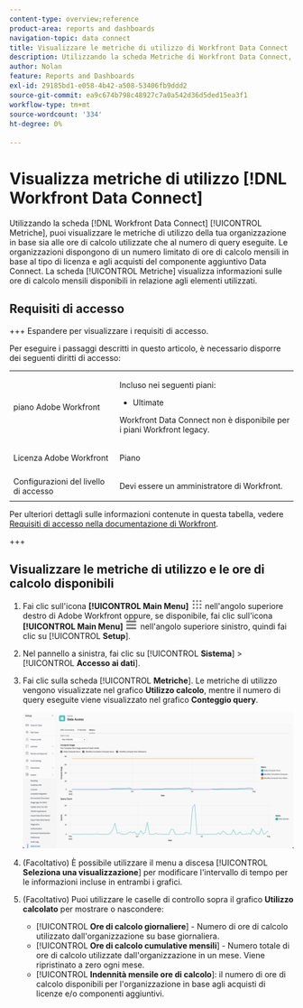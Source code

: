 ```yaml
---
content-type: overview;reference
product-area: reports and dashboards
navigation-topic: data connect
title: Visualizzare le metriche di utilizzo di Workfront Data Connect
description: Utilizzando la scheda Metriche di Workfront Data Connect, puoi visualizzare le metriche di utilizzo della tua organizzazione in base sia alle ore di calcolo mensili utilizzate che al numero di query eseguite.
author: Nolan
feature: Reports and Dashboards
exl-id: 29185bd1-e058-4b42-a508-53406fb9ddd2
source-git-commit: ea9c674b798c48927c7a0a542d36d5ded15ea3f1
workflow-type: tm+mt
source-wordcount: '334'
ht-degree: 0%

---
```


# Visualizza metriche di utilizzo [!DNL Workfront Data Connect]

Utilizzando la scheda [!DNL Workfront Data Connect] [!UICONTROL Metriche], puoi visualizzare le metriche di utilizzo della tua organizzazione in base sia alle ore di calcolo utilizzate che al numero di query eseguite. Le organizzazioni dispongono di un numero limitato di ore di calcolo mensili in base al tipo di licenza e agli acquisti del componente aggiuntivo Data Connect. La scheda [!UICONTROL Metriche] visualizza informazioni sulle ore di calcolo mensili disponibili in relazione agli elementi utilizzati.

## Requisiti di accesso

+++ Espandere per visualizzare i requisiti di accesso.

Per eseguire i passaggi descritti in questo articolo, è necessario disporre dei seguenti diritti di accesso:

<table style="table-layout:auto"> 
 <col> 
 <col> 
 <tbody> 
  <tr> 
   <td role="rowheader">piano Adobe Workfront</td> 
   <td><p>Incluso nei seguenti piani:</p>
    <ul>
        <li>Ultimate</li> 
    </ul>    
   <!--<p>Can be purchased as an add-on to the following plans:</p> 
    <ul>
        <li>Select</li> 
        <li>Prime</li>
    </ul>--> 
    <p>Workfront Data Connect non è disponibile per i piani Workfront legacy.</p> 
   </td> </td> 
  </tr> 
  <tr> 
   <td role="rowheader">Licenza Adobe Workfront</td> 
   <td><p>Piano</p></td> 
  </tr> 
  <tr> 
   <td role="rowheader">Configurazioni del livello di accesso</td> 
   <td> <p>Devi essere un amministratore di Workfront.</p></td> 
  </tr> 
 </tbody> 
</table>

Per ulteriori dettagli sulle informazioni contenute in questa tabella, vedere [Requisiti di accesso nella documentazione di Workfront](/help/quicksilver/administration-and-setup/add-users/access-levels-and-object-permissions/access-level-requirements-in-documentation.md).

+++

## Visualizzare le metriche di utilizzo e le ore di calcolo disponibili

1. Fai clic sull&#39;icona **[!UICONTROL Main Menu]** ![Main Menu](/help/_includes/assets/main-menu-icon.png) nell&#39;angolo superiore destro di Adobe Workfront oppure, se disponibile, fai clic sull&#39;icona **[!UICONTROL Main Menu]** ![Main Menu](/help/_includes/assets/main-menu-icon-left-nav.png) nell&#39;angolo superiore sinistro, quindi fai clic su [!UICONTROL **Setup**].

1. Nel pannello a sinistra, fai clic su [!UICONTROL **Sistema**] > [!UICONTROL **Accesso ai dati**].

1. Fai clic sulla scheda [!UICONTROL **Metriche**]. Le metriche di utilizzo vengono visualizzate nel grafico **Utilizzo calcolo**, mentre il numero di query eseguite viene visualizzato nel grafico **Conteggio query**.

   ![Metriche di utilizzo di Data Connect](/help/quicksilver/reports-and-dashboards/data-lake/assets/data-connect-usage-metrics.png)

1. (Facoltativo) È possibile utilizzare il menu a discesa [!UICONTROL **Seleziona una visualizzazione**] per modificare l&#39;intervallo di tempo per le informazioni incluse in entrambi i grafici.

1. (Facoltativo) Puoi utilizzare le caselle di controllo sopra il grafico **Utilizzo calcolato** per mostrare o nascondere:
   * [!UICONTROL **Ore di calcolo giornaliere**] - Numero di ore di calcolo utilizzato dall&#39;organizzazione su base giornaliera.
   * [!UICONTROL **Ore di calcolo cumulative mensili**] - Numero totale di ore di calcolo utilizzate dall&#39;organizzazione in un mese. Viene ripristinato a zero ogni mese.
   * [!UICONTROL **Indennità mensile ore di calcolo**]: il numero di ore di calcolo disponibili per l&#39;organizzazione in base agli acquisti di licenze e/o componenti aggiuntivi.
